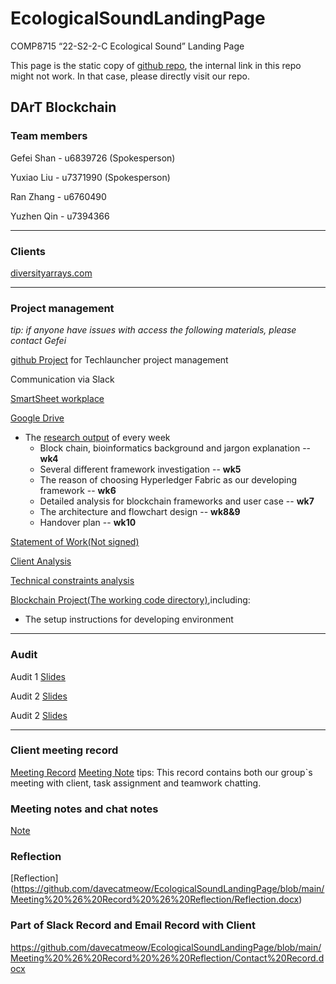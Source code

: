 # EcologicalSoundLandingPage
COMP8715 “22-S2-2-C Ecological Sound” Landing Page

This page is the static copy of [github repo](https://github.com/davecatmeow/EcologicalSoundLandingPage), the internal link in this repo might not work. In that case, please directly visit our repo.

## DArT Blockchain

### Team members
Gefei Shan - u6839726 (Spokesperson)

Yuxiao Liu - u7371990 (Spokesperson)

Ran Zhang  - u6760490

Yuzhen Qin - u7394366  
***
### Clients
[diversityarrays.com](https://www.diversityarrays.com/)
***
### Project management
*tip: if anyone have issues with access the following materials, please contact Gefei*

[github Project](https://github.com/users/davecatmeow/projects/1/views/1) for Techlauncher project management

Communication via Slack

[SmartSheet workplace](https://app.smartsheet.com/sheets/FqcXxcrwChx25xmwQ6rcxMF3r5342XJ7r9J43931) 

[Google Drive](https://drive.google.com/drive/folders/1bnulCYp5-RvlmENptO9lv3Vpkp9U3x9T?usp=sharing)

 * The [research output](https://drive.google.com/drive/folders/1eaEpeix8BDlUzcZwEiqWry5Y8PTL3ziF?usp=sharing) of every week
   * Block chain, bioinformatics background and jargon explanation -- **wk4**
   * Several different framework investigation -- **wk5**
   * The reason of choosing Hyperledger Fabric as our developing framework -- **wk6**
   * Detailed analysis for blockchain frameworks and user case -- **wk7**
   * The architecture and flowchart design -- **wk8&9** 
   * Handover plan -- **wk10**

[Statement of Work(Not signed)](https://docs.google.com/document/d/1aTyoWu6TuY1F7QjpBGYnCRY1Rkz7P1JU/edit?usp=sharing&ouid=114992695747060651714&rtpof=true&sd=true)

[Client Analysis](https://github.com/davecatmeow/EcologicalSoundLandingPage/blob/4c5886dbc26ce1c2b84bf052060e6bd0a347f11d/document)

[Technical constraints analysis](https://docs.google.com/document/d/1cjPraiJJvQ0aMBjqgqUewUL9JAs0VtM5/edit?usp=sharing&ouid=114992695747060651714&rtpof=true&sd=true)

[Blockchain Project(The working code directory)](https://github.com/miaopasei/Echological-Fabric),including:
 * The setup  instructions for developing environment

***
### Audit
Audit 1 [Slides](https://docs.google.com/presentation/d/1Z_ekkf_tDXNAgifQuVTSU8A2ZC3ikq0M/edit?usp=sharing&ouid=114992695747060651714&rtpof=true&sd=true)

Audit 2 [Slides](https://docs.google.com/presentation/d/1uhxRaC8fLimlDYW7-8MKwJJ5kzM4a5Xg/edit?usp=sharing&ouid=114992695747060651714&rtpof=true&sd=true)

Audit 2 [Slides](https://docs.google.com/presentation/d/1nWl9vXVNZQQJdSEoDvuhh7hWmp3tq-ul/edit?usp=sharing&ouid=114992695747060651714&rtpof=true&sd=true)
***

### Client meeting record
[Meeting Record](https://anu365-my.sharepoint.com/:f:/g/personal/u7371990_anu_edu_au/EvFmVoFq5IZJpYjAeo2vZbkB7txth0aPsnJNH4u2vi9kEA?e=Dibotd)
[Meeting Note](https://github.com/davecatmeow/EcologicalSoundLandingPage/blob/main/Meeting%20%26%20Record/README.md)
tips: This record contains both our group`s meeting with client, task assignment and teamwork chatting.
### Meeting notes and chat notes
[Note](https://anu365-my.sharepoint.com/:o:/g/personal/u7371990_anu_edu_au/EpSN3CQQiqRPg9kPHYw-NzwBQOyeYSXEoXH5J9LJcwX8TA?e=TJZqj8)
### Reflection 
[Reflection] (https://github.com/davecatmeow/EcologicalSoundLandingPage/blob/main/Meeting%20%26%20Record%20%26%20Reflection/Reflection.docx)
### Part of Slack Record and Email Record with Client
https://github.com/davecatmeow/EcologicalSoundLandingPage/blob/main/Meeting%20%26%20Record%20%26%20Reflection/Contact%20Record.docx
